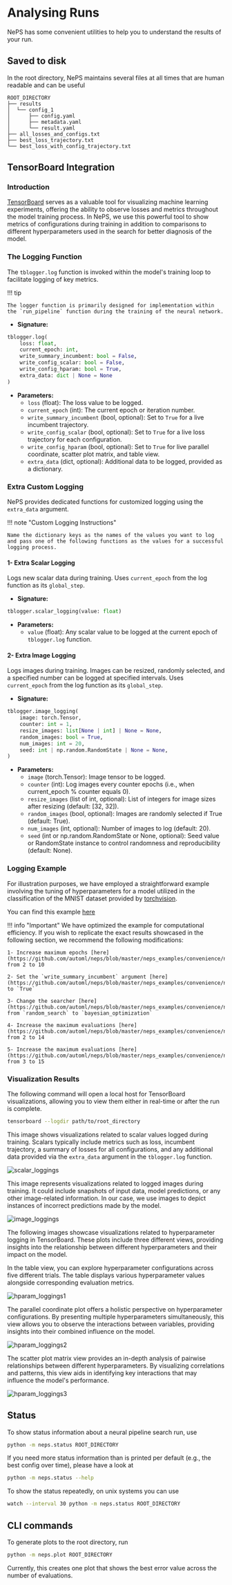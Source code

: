 # Analysing Runs

NePS has some convenient utilities to help you to understand the results of your run.

## Saved to disk

In the root directory, NePS maintains several files at all times that are human readable and can be useful

```
ROOT_DIRECTORY
├── results
│  └── config_1
│      ├── config.yaml
│      ├── metadata.yaml
│      └── result.yaml
├── all_losses_and_configs.txt
├── best_loss_trajectory.txt
└── best_loss_with_config_trajectory.txt
```

## TensorBoard Integration

### Introduction

[TensorBoard](https://www.tensorflow.org/tensorboard) serves as a valuable tool for visualizing machine learning experiments, offering the ability to observe losses and metrics throughout the model training process. In NePS, we use this powerful tool to show metrics of configurations during training in addition to comparisons to different hyperparameters used in the search for better diagnosis of the model.

### The Logging Function

The `tblogger.log` function is invoked within the model's training loop to facilitate logging of key metrics.

!!! tip 

    The logger function is primarily designed for implementation within the `run_pipeline` function during the training of the neural network.

- **Signature:**
```python
tblogger.log(
    loss: float,
    current_epoch: int,
    write_summary_incumbent: bool = False,
    write_config_scalar: bool = False,
    write_config_hparam: bool = True,
    extra_data: dict | None = None
)
```

- **Parameters:**
    - `loss` (float): The loss value to be logged.
    - `current_epoch` (int): The current epoch or iteration number.
    - `write_summary_incumbent` (bool, optional): Set to `True` for a live incumbent trajectory.
    - `write_config_scalar` (bool, optional): Set to `True` for a live loss trajectory for each configuration.
    - `write_config_hparam` (bool, optional): Set to `True` for live parallel coordinate, scatter plot matrix, and table view.
    - `extra_data` (dict, optional): Additional data to be logged, provided as a dictionary.

### Extra Custom Logging

NePS provides dedicated functions for customized logging using the `extra_data` argument. 

!!! note "Custom Logging Instructions"

    Name the dictionary keys as the names of the values you want to log and pass one of the following functions as the values for a successful logging process.

#### 1- Extra Scalar Logging

Logs new scalar data during training. Uses `current_epoch` from the log function as its `global_step`.

- **Signature:**
```python
tblogger.scalar_logging(value: float)
```
- **Parameters:**
    - `value` (float): Any scalar value to be logged at the current epoch of `tblogger.log` function.

#### 2- Extra Image Logging

Logs images during training. Images can be resized, randomly selected, and a specified number can be logged at specified intervals. Uses `current_epoch` from the log function as its `global_step`.

- **Signature:**
```python
tblogger.image_logging(
    image: torch.Tensor,
    counter: int = 1,
    resize_images: list[None | int] | None = None,
    random_images: bool = True,
    num_images: int = 20,
    seed: int | np.random.RandomState | None = None,
)
```

- **Parameters:**
    - `image` (torch.Tensor): Image tensor to be logged.
    - `counter` (int): Log images every counter epochs (i.e., when current_epoch % counter equals 0).
    - `resize_images` (list of int, optional): List of integers for image sizes after resizing (default: [32, 32]).
    - `random_images` (bool, optional): Images are randomly selected if True (default: True).
    - `num_images` (int, optional): Number of images to log (default: 20).
    - `seed` (int or np.random.RandomState or None, optional): Seed value or RandomState instance to control randomness and reproducibility (default: None).

### Logging Example

For illustration purposes, we have employed a straightforward example involving the tuning of hyperparameters for a model utilized in the classification of the MNIST dataset provided by [torchvision](https://pytorch.org/vision/main/generated/torchvision.datasets.MNIST.html).

You can find this example [here](https://github.com/automl/neps/blob/master/neps_examples/convenience/neps_tblogger_tutorial.py)

!!! info "Important"
    We have optimized the example for computational efficiency. If you wish to replicate the exact results showcased in the following section, we recommend the following modifications:

    1- Increase maximum epochs [here](https://github.com/automl/neps/blob/master/neps_examples/convenience/neps_tblogger_tutorial.py#L260) from 2 to 10

    2- Set the `write_summary_incumbent` argument [here](https://github.com/automl/neps/blob/master/neps_examples/convenience/neps_tblogger_tutorial.py#L300) to `True`

    3- Change the searcher [here](https://github.com/automl/neps/blob/master/neps_examples/convenience/neps_tblogger_tutorial.py#L357) from `random_search` to `bayesian_optimization`
    
    4- Increase the maximum evaluations [here](https://github.com/automl/neps/blob/master/neps_examples/convenience/neps_tblogger_tutorial.py#L362) from 2 to 14

    5- Increase the maximum evaluations [here](https://github.com/automl/neps/blob/master/neps_examples/convenience/neps_tblogger_tutorial.py#L391) from 3 to 15

### Visualization Results

The following command will open a local host for TensorBoard visualizations, allowing you to view them either in real-time or after the run is complete.

```bash
tensorboard --logdir path/to/root_directory
```

This image shows visualizations related to scalar values logged during training. Scalars typically include metrics such as loss, incumbent trajectory, a summary of losses for all configurations, and any additional data provided via the `extra_data` argument in the `tblogger.log` function. 

![scalar_loggings](doc_images/tensorboard/tblogger_scalar.jpg)

This image represents visualizations related to logged images during training. It could include snapshots of input data, model predictions, or any other image-related information. In our case, we use images to depict instances of incorrect predictions made by the model.

![image_loggings](doc_images/tensorboard/tblogger_image.jpg)

The following images showcase visualizations related to hyperparameter logging in TensorBoard. These plots include three different views, providing insights into the relationship between different hyperparameters and their impact on the model.

In the table view, you can explore hyperparameter configurations across five different trials. The table displays various hyperparameter values alongside corresponding evaluation metrics.

![hparam_loggings1](doc_images/tensorboard/tblogger_hparam1.jpg)

The parallel coordinate plot offers a holistic perspective on hyperparameter configurations. By presenting multiple hyperparameters simultaneously, this view allows you to observe the interactions between variables, providing insights into their combined influence on the model.

![hparam_loggings2](doc_images/tensorboard/tblogger_hparam2.jpg)

The scatter plot matrix view provides an in-depth analysis of pairwise relationships between different hyperparameters. By visualizing correlations and patterns, this view aids in identifying key interactions that may influence the model's performance.

![hparam_loggings3](doc_images/tensorboard/tblogger_hparam3.jpg)

## Status

To show status information about a neural pipeline search run, use

```bash
python -m neps.status ROOT_DIRECTORY
```

If you need more status information than is printed per default (e.g., the best config over time), please have a look at

```bash
python -m neps.status --help
```

To show the status repeatedly, on unix systems you can use

```bash
watch --interval 30 python -m neps.status ROOT_DIRECTORY
```

## CLI commands

To generate plots to the root directory, run

```bash
python -m neps.plot ROOT_DIRECTORY
```

Currently, this creates one plot that shows the best error value across the number of evaluations.
